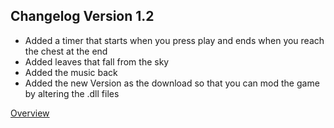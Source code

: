 ## Changelog Version 1.2

- Added a timer that starts when you press play and ends when you reach the chest at the end
- Added leaves that fall from the sky
- Added the music back
- Added the new Version as the download so that you can mod the game by altering the .dll files

[Overview](./README.md)